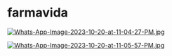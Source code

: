 # farmavida

[![Whats-App-Image-2023-10-20-at-11-04-27-PM.jpg](https://i.postimg.cc/fyZzX15y/Whats-App-Image-2023-10-20-at-11-04-27-PM.jpg)](https://postimg.cc/VrGPPGxP)

[![Whats-App-Image-2023-10-20-at-11-05-57-PM.jpg](https://i.postimg.cc/8ky9LqZY/Whats-App-Image-2023-10-20-at-11-05-57-PM.jpg)](https://postimg.cc/kDbTmh3N)
